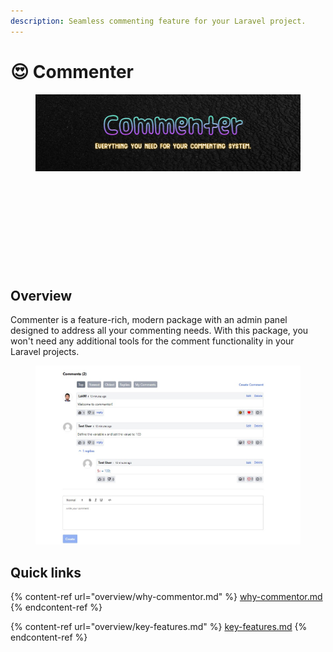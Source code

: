 ```yaml
---
description: Seamless commenting feature for your Laravel project.
---
```


# 😍 Commenter

<figure><img src=".gitbook/assets/Commenter4 (1).jpg" alt=""><figcaption></figcaption></figure>

<div>

<figure><img src="https://img.shields.io/badge/laravel-^10.0%20|%20^11.0-red" alt=""><figcaption></figcaption></figure>

 

<figure><img src="https://img.shields.io/github/actions/workflow/status/Lakshan-Madushanka/laravel-comments/run-tests.yml" alt=""><figcaption></figcaption></figure>

 

<figure><img src="https://img.shields.io/packagist/v/lakm/laravel-comments" alt=""><figcaption></figcaption></figure>

 

<figure><img src="https://img.shields.io/packagist/dt/lakm/laravel-comments" alt=""><figcaption></figcaption></figure>

 

<figure><img src="https://img.shields.io/github/license/Lakshan-Madushanka/laravel-comments" alt=""><figcaption></figcaption></figure>

</div>

## Overview

Commenter is a feature-rich, modern package with an admin panel designed to address all your commenting needs. With this package, you won't need any additional tools for the comment functionality in your Laravel projects.

<figure><img src=".gitbook/assets/new.jpg" alt=""><figcaption></figcaption></figure>

## Quick links

{% content-ref url="overview/why-commentor.md" %}
[why-commentor.md](overview/why-commentor.md)
{% endcontent-ref %}

{% content-ref url="overview/key-features.md" %}
[key-features.md](overview/key-features.md)
{% endcontent-ref %}
